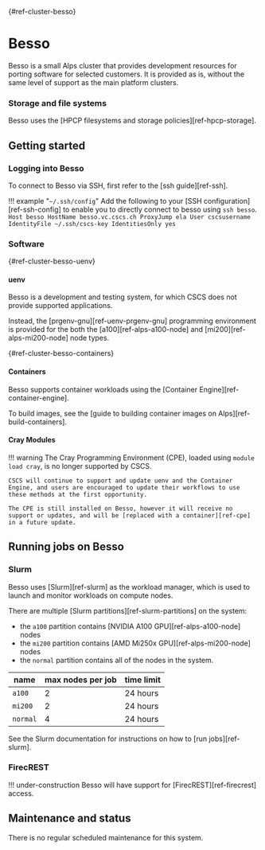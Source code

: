 [](){#ref-cluster-besso}
# Besso

Besso is a small Alps cluster that provides development resources for porting software for selected customers.
It is provided as is, without the same level of support as the main platform clusters.

### Storage and file systems

Besso uses the [HPCP filesystems and storage policies][ref-hpcp-storage].

## Getting started

### Logging into Besso

To connect to Besso via SSH, first refer to the [ssh guide][ref-ssh].

!!! example "`~/.ssh/config`"
    Add the following to your [SSH configuration][ref-ssh-config] to enable you to directly connect to besso using `ssh besso`.
    ```
    Host besso
        HostName besso.vc.cscs.ch
        ProxyJump ela
        User cscsusername
        IdentityFile ~/.ssh/cscs-key
        IdentitiesOnly yes
    ```

### Software

[](){#ref-cluster-besso-uenv}
#### uenv

Besso is a development and testing system, for which CSCS does not provide supported applications.

Instead, the [prgenv-gnu][ref-uenv-prgenv-gnu] programming environment is provided for the both the [a100][ref-alps-a100-node] and [mi200][ref-alps-mi200-node] node types.

[](){#ref-cluster-besso-containers}
#### Containers

Besso supports container workloads using the [Container Engine][ref-container-engine].

To build images, see the [guide to building container images on Alps][ref-build-containers].

#### Cray Modules

!!! warning
    The Cray Programming Environment (CPE), loaded using `module load cray`, is no longer supported by CSCS.

    CSCS will continue to support and update uenv and the Container Engine, and users are encouraged to update their workflows to use these methods at the first opportunity.

    The CPE is still installed on Besso, however it will receive no support or updates, and will be [replaced with a container][ref-cpe] in a future update.

## Running jobs on Besso

### Slurm

Besso uses [Slurm][ref-slurm] as the workload manager, which is used to launch and monitor workloads on compute nodes.

There are multiple [Slurm partitions][ref-slurm-partitions] on the system:

* the `a100` partition contains [NVIDIA A100 GPU][ref-alps-a100-node] nodes
* the `mi200` partition contains [AMD Mi250x GPU][ref-alps-mi200-node] nodes
* the `normal` partition contains all of the nodes in the system.

| name | max nodes per job | time limit |
| --   |  -- | -- |
| `a100`   | 2    | 24 hours |
| `mi200`  | 2    | 24 hours |
| `normal` | 4    | 24 hours |

See the Slurm documentation for instructions on how to [run jobs][ref-slurm].

### FirecREST

!!! under-construction
    Besso will have support for [FirecREST][ref-firecrest] access.

## Maintenance and status

There is no regular scheduled maintenance for this system.
